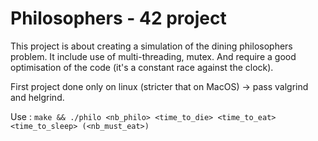 # Philosophers - 42 project
This project is about creating a simulation of the dining philosophers problem.
It include use of multi-threading, mutex. And require a good optimisation of the code (it's a constant race against the clock).

First project done only on linux (stricter that on MacOS) -> pass valgrind and helgrind.

Use : `make && ./philo <nb_philo> <time_to_die> <time_to_eat> <time_to_sleep> (<nb_must_eat>)`
